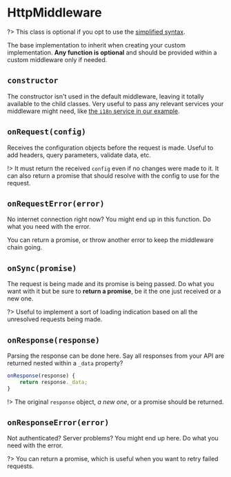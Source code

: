 # HttpMiddleware

?> This class is optional if you opt to use the [simplified syntax](simplified-syntax.md).

The base implementation to inherit when creating your custom implementation. **Any function is optional** and should be provided within a custom middleware only if needed.

## `constructor`

The constructor isn't used in the default middleware, leaving it totally available to the child classes. Very useful to pass any relevant services your middleware might need, like [the `i18n` service in our example](examples/locale-middleware.md).

## `onRequest(config)`

Receives the configuration objects before the request is made. Useful to add headers, query parameters, validate data, etc.

!> It must return the received `config` even if no changes were made to it. It can also return a promise that should resolve with the config to use for the request.

## `onRequestError(error)`

No internet connection right now? You might end up in this function. Do what you need with the error.

You can return a promise, or throw another error to keep the middleware chain going.

## `onSync(promise)`

The request is being made and its promise is being passed. Do what you want with it but be sure to **return a promise**, be it the one just received or a new one.

?> Useful to implement a sort of loading indication based on all the unresolved requests being made.

## `onResponse(response)`

Parsing the response can be done here. Say all responses from your API are returned nested within a `_data` property?

```javascript
onResponse(response) {
    return response._data;
}
```

!> The original `response` object, _a new one_, or a promise should be returned.

## `onResponseError(error)`

Not authenticated? Server problems? You might end up here. Do what you need with the error.

?> You can return a promise, which is useful when you want to retry failed requests.
